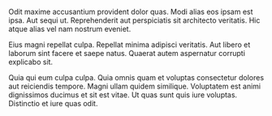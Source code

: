 Odit maxime accusantium provident dolor quas. Modi alias eos ipsam est ipsa. Aut sequi ut. Reprehenderit aut perspiciatis sit architecto veritatis. Hic atque alias vel nam nostrum eveniet.
 Eius magni repellat culpa. Repellat minima adipisci veritatis. Aut libero et laborum sint facere et saepe natus. Quaerat autem aspernatur corrupti explicabo sit.
 Quia qui eum culpa culpa. Quia omnis quam et voluptas consectetur dolores aut reiciendis tempore. Magni ullam quidem similique. Voluptatem est animi dignissimos ducimus et sit est vitae. Ut quas sunt quis iure voluptas. Distinctio et iure quas odit.